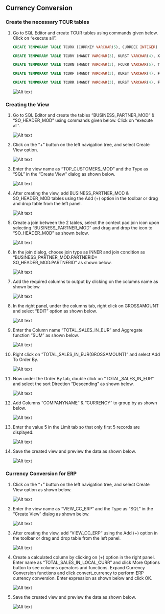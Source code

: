 
## Currency Conversion

### Create the necessary TCUR tables

1. Go to SQL Editor and create TCUR tables using commands given below. Click on “execute all”.

   ```sql
   CREATE TEMPORARY TABLE TCURX (CURRKEY VARCHAR(5), CURRDEC INTEGER) USING com.sap.spark.engines.relational OPTIONS (files "/user/vora/TCURX.csv", csvdelimiter ",");

   CREATE TEMPORARY TABLE TCURV (MANDT VARCHAR(3), KURST VARCHAR(4), XINVR VARCHAR(1), BWAER VARCHAR(5) , XBWRL VARCHAR(1) , GKUZU VARCHAR(4) , BKUZU VARCHAR(4), XFIXD VARCHAR(1), XEURO VARCHAR(1)) USING com.sap.spark.engines.relational OPTIONS (files "/user/vora/TCURV.csv", csvdelimiter ",");

   CREATE TEMPORARY TABLE TCURN (MANDT VARCHAR(3), FCURR VARCHAR(5), TCURR VARCHAR(5), GDATU VARCHAR(8), NOTATION VARCHAR(1)) USING com.sap.spark.engines.relational OPTIONS (files "/user/vora/TCURN.csv", csvdelimiter ",");

   CREATE TEMPORARY TABLE TCURF (MANDT VARCHAR(3), KURST VARCHAR(4), FCURR VARCHAR(5), TCURR VARCHAR(5), GDATU VARCHAR(8), FFACT INTEGER, TFACT INTEGER, ABWCT VARCHAR(4), ABWGA VARCHAR(8)) USING com.sap.spark.engines.relational OPTIONS (files "/user/vora/TCURF.csv", csvdelimiter ",");

   CREATE TEMPORARY TABLE TCURR (MANDT VARCHAR(3), KURST VARCHAR(4), FCURR VARCHAR(5), TCURR VARCHAR(5), GDATU VARCHAR(8), UKURS DOUBLE, FFACT INTEGER, TFACT INTEGER) USING com.sap.spark.engines.relational OPTIONS (files "/user/vora/TCURR.csv", csvdelimiter ",");

   ```

   ![Alt text](./images/1.jpg "Optional title")

### Creating the View

1. Go to SQL Editor and create the tables “BUSINESS_PARTNER_MOD” & “SO_HEADER_MOD” using commands given below. Click on “execute all”.

   ![Alt text](./images/2.jpg "Optional title")
   
2. Click on the “+” button on the left navigation tree, and select Create View option.

   ![Alt text](./images/3.jpg "Optional title")
   
3. Enter the view name as “TOP_CUSTOMERS_MOD” and the Type as “SQL” in the “Create View” dialog as shown below.

   ![Alt text](./images/4.jpg "Optional title")
   
4. After creating the view, add BUSINESS_PARTNER_MOD & SO_HEADER_MOD tables using the Add (+) option in the toolbar or drag and drop table from the left panel.
   
   ![Alt text](./images/5.jpg "Optional title")
   
5. Create a join between the 2 tables, select the context pad join icon upon selecting “BUSINESS_PARTNER_MOD” and drag and drop the icon to “SO_HEADER_MOD” as shown below.

   ![Alt text](./images/6.jpg "Optional title")
   
6. In the join dialog, choose join type as INNER and join condition as “BUSINESS_PARTNER_MOD.PARTNERID= SO_HEADER_MOD.PARTNERID” as shown below.

   ![Alt text](./images/7.jpg "Optional title")
   
7. Add the required columns to output by clicking on the columns name as shown below.
   
   ![Alt text](./images/8.jpg "Optional title")
   
8. In the right panel, under the columns tab, right click on GROSSAMOUNT and select “EDIT” option as shown below.

   ![Alt text](./images/9.jpg "Optional title")
   
9. Enter the Column name “TOTAL_SALES_IN_EUR” and Aggregate function “SUM” as shown below.

   ![Alt text](./images/10.jpg "Optional title")
   
10. Right click on “TOTAL_SALES_IN_EUR(GROSSAMOUNT)” and select Add To Order By.
    
    ![Alt text](./images/11.jpg "Optional title")
    
11. Now under the Order By tab, double click on “TOTAL_SALES_IN_EUR” and select the sort Direction  “Descending” as shown below.
    
    ![Alt text](./images/12.jpg "Optional title")
    
12. Add Columns “COMPANYNAME” & “CURRENCY” to group by as shown below.
    
    ![Alt text](./images/13.jpg "Optional title")
    
13. Enter the value 5 in the Limit tab so that only first 5 records are displayed.
    
    ![Alt text](./images/14.jpg "Optional title")
    
14.	Save the created view and preview the data as shown below.

    ![Alt text](./images/15.jpg "Optional title")

### Currency Conversion for ERP

1. Click on the “+” button on the left navigation tree, and select Create View option as shown below.

   ![Alt text](./images/16.jpg "Optional title")
   
2. Enter the view name as “VIEW_CC_ERP” and the Type as “SQL” in the “Create View” dialog as shown below.

   ![Alt text](./images/17.jpg "Optional title")
   
3. After creating the view, add “VIEW_CC_ERP” using the Add (+) option in the toolbar or drag and drop table from the left panel.

   ![Alt text](./images/18.jpg "Optional title")
   
4. Create a calculated column by clicking on (+) option in the right panel. Enter name as “TOTAL_SALES_IN_LOCAL_CURR” and click More Options button to see columns operators and functions. Expand Currency Conversion functions and click convert_currency to perform ERP currency conversion. Enter expression as shown below and click OK.

   ![Alt text](./images/19.jpg "Optional title")
   
5. Save the created view and preview the data as shown below.

   ![Alt text](./images/20.jpg "Optional title")
